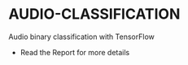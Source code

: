 # AUDIO-CLASSIFICATION
Audio binary classification with TensorFlow
- Read the Report for more details
